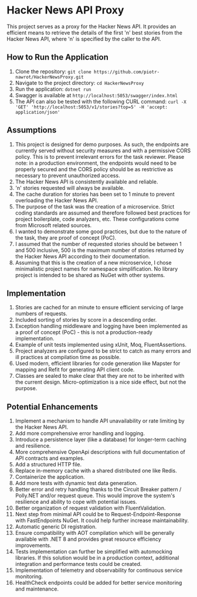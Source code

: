 # Hacker News API Proxy

This project serves as a proxy for the Hacker News API. It provides an efficient means to retrieve the details of the first 'n' best stories from the Hacker News API, where 'n' is specified by the caller to the API.

## How to Run the Application

1. Clone the repository: `git clone https://github.com/piotr-nawrot/HackerNewsProxy.git`
2. Navigate to the project directory: `cd HackerNewsProxy`
3. Run the application: `dotnet run`
4. Swagger is available at `http://localhost:5053/swagger/index.html`
5. The API can also be tested with the following CURL command: `curl -X 'GET' 'http://localhost:5053/v1/stories?top=5' -H 'accept: application/json'`

## Assumptions

1. This project is designed for demo purposes. As such, the endpoints are currently served without security measures and with a permissive CORS policy. This is to prevent irrelevant errors for the task reviewer. Please note: in a production environment, the endpoints would need to be properly secured and the CORS policy should be as restrictive as necessary to prevent unauthorized access.
2. The Hacker News API is consistently available and reliable.
3. 'n' stories requested will always be available.
4. The cache duration for stories has been set to 1 minute to prevent overloading the Hacker News API.
5. The purpose of the task was the creation of a microservice. Strict coding standards are assumed and therefore followed best practices for project boilerplate, code analyzers, etc. These configurations come from Microsoft related sources.
6. I wanted to demonstrate some good practices, but due to the nature of the task, they are proof of concept (PoC).
7. I assumed that the number of requested stories should be between 1 and 500 inclusive, 500 is the maximum number of stories returned by the Hacker News API according to their documentation.
8. Assuming that this is the creation of a new microservice, I chose minimalistic project names for namespace simplification. No library project is intended to be shared as NuGet with other systems.

## Implementation

1. Stories are cached for an minute to ensure efficient servicing of large numbers of requests.
2. Included sorting of stories by score in a descending order.
3. Exception handling middleware and logging have been implemented as a proof of concept (PoC) - this is not a production-ready implementation.
4. Example of unit tests implemented using xUnit, Moq, FluentAssertions.
5. Project analyzers are configured to be strict to catch as many errors and ill practices at compilation time as possible.
6. Used modern, efficient libraries for code generation like Mapster for mapping and Refit for generating API client code.
7. Classes are sealed to make clear that they are not to be inherited with the current design. Micro-optimization is a nice side effect, but not the purpose.

## Potential Enhancements

1. Implement a mechanism to handle API unavailability or rate limiting by the Hacker News API.
2. Add more comprehensive error handling and logging.
3. Introduce a persistence layer (like a database) for longer-term caching and resilience.
4. More comprehensive OpenApi descriptions with full documentation of API contracts and examples.
5. Add a structured HTTP file.
6. Replace in-memory cache with a shared distributed one like Redis.
7. Containerize the application.
8. Add more tests with dynamic test data generation.
9. Better error and retry handling thanks to the Circuit Breaker pattern / Polly.NET and/or request queue. This would improve the system's resilience and ability to cope with potential issues.
10. Better organization of request validation with FluentValidation.
11. Next step from minimal API could be to Request-Endpoint-Response with FastEndpoints NuGet. It could help further increase maintainability.
12. Automatic generic DI registration.
13. Ensure compatibility with AOT compilation which will be generally available with .NET 8 and provides great resource efficiency improvements.
14. Tests implementation can further be simplified with automocking libraries. If this solution would be in a production context, additional integration and performance tests could be created.
15. Implementation of telemetry and observability for continuous service monitoring.
16. HealthCheck endpoints could be added for better service monitoring and maintenance.